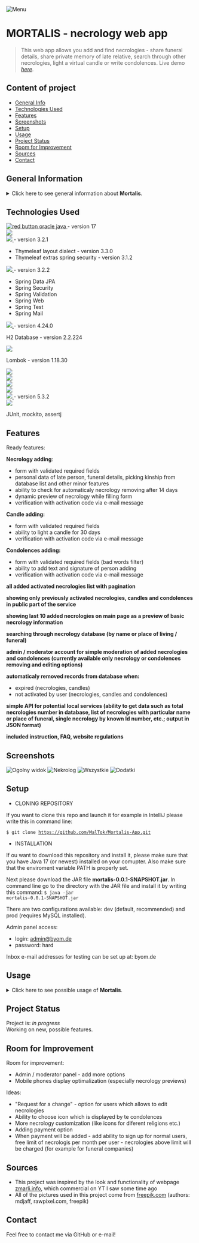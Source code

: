 ![Menu](./screenshots/menu_logo.png)

# MORTALIS - necrology web app

> This web app allows you add and find necrologies - share funeral details, share private memory of late relative, search through other necrologies, light a virtual candle or write condolences.
> Live demo [_here_](https://youtu.be/DRQPNL8EX_Q).

## Content of project

- [General Info](#general-information)
- [Technologies Used](#technologies-used)
- [Features](#features)
- [Screenshots](#screenshots)
- [Setup](#setup)
- [Usage](#usage)
- [Project Status](#project-status)
- [Room for Improvement](#room-for-improvement)
- [Sources](#sources)
- [Contact](#contact)

## General Information

<details>
<summary>Click here to see general information about <b>Mortalis</b>.</summary>
<b>Mortalis</b> is designed strictly for polish users, so it has visual features used commonly in polish obituaries.
The app lets you add necrologies of your late realtives, light them multiple virtual candles in memoriam, write condolences, search through other necrologies. It includes basic API, admin / moderator management of content. It's the place where you can mourn your close ones, leave few words of memories you shared with the late person etc.
</details>

## Technologies Used

<div>
  <div>
    <a href="https://www.java.com/">
      <img src="https://img.shields.io/badge/Java-%23F80000?style=for-the-badge&logo=oracle" alt="red button oracle java"/>
    </a> - version 17
  </div>
 
  <div>
    <div>
      <a href="https://maven.apache.org/">
        <img src=" https://img.shields.io/badge/Maven-%23C71A36?style=for-the-badge&logo=apachemaven&logoColor=black"/>
      </a>
    </div>
  <div>
    <div>
      <a href="https://www.thymeleaf.org/">
        <img src="https://img.shields.io/badge/Thymeleaf-%23005F0F?style=for-the-badge&logo=thymeleaf"/>
      </a> - version 3.2.1
    </div>
    <div>
      <ul>
        <li>Thymeleaf layout dialect - version 3.3.0</li>
        <li>Thymeleaf extras spring security - version 3.1.2</li>
      </ul>
    </div>
  </div>
  <div>
    <div>
      <a href="https://spring.io/projects/spring-boot">
        <img src="https://img.shields.io/badge/Spring%20Boot-%236DB33F?style=for-the-badge&logo=springboot&logoColor=black"/>
      </a> - version 3.2.2
    </div>
    <div>
      <ul>
        <li>Spring Data JPA</li>
        <li>Spring Security</li>
        <li>Spring Validation</li>
        <li>Spring Web</li>
        <li>Spring Test</li>
        <li>Spring Mail</li>
      </ul>
    </div>
  </div>
  <div>
    <a href="https://www.liquibase.org/">
      <img src="https://img.shields.io/badge/Liquibase-%232962FF?style=for-the-badge&logo=liquibase&logoColor=black"/>
    </a> - version 4.24.0
  </div>
  <div>
    <p>H2 Database - version 2.2.224</p>
  </div>
  <div>
    <a href="https://www.mysql.com/">
      <img src="https://img.shields.io/badge/MySQL-%234479A1?style=for-the-badge&logo=mysql&logoColor=black"/>
    </a>
  </div>
  <div>
    <p>Lombok - version 1.18.30</p>
  </div>
  <div>
    <img src="https://img.shields.io/badge/JavaScript-%23F7DF1E?style=for-the-badge&logo=javascript&logoColor=black"/>
  </div>
  <div>
    <a href="https://jquery.com">
      <img src="https://img.shields.io/badge/jQuery-0769AD?style=for-the-badge&logo=jquery&logoColor=black"/>
    </a>
  </div>
  <div>
    <img src="https://img.shields.io/badge/HTML-%23E34F26?style=for-the-badge&logo=html5&logoColor=black"/>
  </div>
  <div>
    <img src="https://img.shields.io/badge/CSS-%231572B6?style=for-the-badge&logo=css3&logoColor=black">
  </div>
  <div>
    <a href="https://getbootstrap.com">
      <img src="https://img.shields.io/badge/Bootstrap-563D7C?style=for-the-badge&logo=bootstrap&logoColor=wblack"/>
    </a> - version 5.3.2
  </div>
  <div>
    <a href="https://fontawesome.com/">
      <img src="https://img.shields.io/badge/FontAwesome-%23528DD7?style=for-the-badge&logo=fontawesome&logoColor=black"/>
    </a>
  </div>
  <div>
    <p>JUnit, mockito, assertj</p>
  </div>
</div>

## Features

Ready features:

<b>Necrology adding</b>:

<ul>
  <li>form with validated required fields</li>
  <li>personal data of late person, funeral details, picking kinship from database list and other minor features</li>
  <li>ability to check for automaticaly necrology removing after 14 days</li>
  <li>dynamic preview of necrology while filling form</li>
  <li>verification with activation code via e-mail message</li>
</ul>

<b>Candle adding:</b>

<ul>
  <li>form with validated required fields</li>
  <li>ability to light a candle for 30 days</li>
  <li>verification with activation code via e-mail message</li>
</ul>

<b>Condolences adding:</b>

<ul>
  <li>form with validated required fields (bad words filter)</li>
  <li>ability to add text and signature of person adding</li>
  <li>verification with activation code via e-mail message</li>
</ul>

<b>all added activated necrologies list with pagination</b>

<b>showing only previously activated necrologies, candles and condolences in public part of the service</b>

<b>showing last 10 added necrologies on main page as a preview of basic necrology information</b>

<b>searching through necrology database (by name or place of living / funeral)</b>

<b>admin / moderator account for simple moderation of added necrologies and condolences (currently available only necrology or condolences removing and editing options)</b>

<b>automaticaly removed records from database when:</b>

<ul>
  <li>expired (necrologies, candles)</li>
  <li>not activated by user (necrologies, candles and condolences)</li>
</ul>

<b>simple API for potential local services (ability to get data such as total necrologies number in database, list of necrologies with particular name or place of funeral, single necrology by known Id number, etc.; output in JSON format)</b>

<b>included instruction, FAQ, website regulations</b>

## Screenshots

![Ogolny widok](./screenshots/ogolny.png)
![Nekrolog](./screenshots/nekrolog.png)
![Wszystkie](./screenshots/wszystkie.png)
![Dodatki](./screenshots/dodatki.png)

## Setup

- CLONING REPOSITORY

If you want to clone this repo and launch it for example in IntelliJ please write this in command line:

<code>$ git clone https://github.com/MalTok/Mortalis-App.git</code>

- INSTALLATION

If ou want to download this repository and install it, please make sure that you have Java 17 (or newest) installed on your comupter. Also make sure that the enviroment variable PATH is properly set.

Next please download the JAR file <b>mortalis-0.0.1-SNAPSHOT.jar</b>.
In command line go to the directory with the JAR file and install it by writing this command:
<code>$ java -jar mortalis-0.0.1-SNAPSHOT.jar</code>

There are two configurations available: dev (default, recommended) and prod (requires MySQL installed).

Admin panel access:

- login: admin@byom.de
- password: hard

Inbox e-mail addresses for testing can be set up at: byom.de

## Usage

<details>
  <summary>Click here to see possible usage of <b>Mortalis</b>.</summary>
  This app can be used by any funeral home or by country-wide service managing obituaries. Implemented API can be used by various local services to gather info and statistics about locals who recently passed away.
</details>

## Project Status

Project is: _in progress_<br/>
Working on new, possible features.

## Room for Improvement

Room for improvement:

<ul>
  <li>Admin / moderator panel - add more options</li>
  <li>Mobile phones display optimalization (especially necrology previews)</li>
</ul>

Ideas:

<ul>
  <li>"Request for a change" - option for users which allows to edit necrologies</li>
  <li>Ability to choose icon which is displayed by te condolences</li> 
  <li>More necrology customization (like icons for diferent religions etc.)</li>
  <li>Adding payment option</li>
  <li>When payment will be added - add ability to sign up for normal users, free limit of necrologis per month per user - necrologies above limit will be charged (for example for funeral companies)</li>
</ul>

## Sources

- This project was inspired by the look and functionality of webpage [zmarli.info](https://zmarli.info/), which commercial on YT I saw some time ago
- All of the pictures used in this project come from [freepik.com](https://pl.freepik.com/) (authors: mdjaff, rawpixel.com, freepik)

## Contact

Feel free to contact me via GitHub or e-mail!
